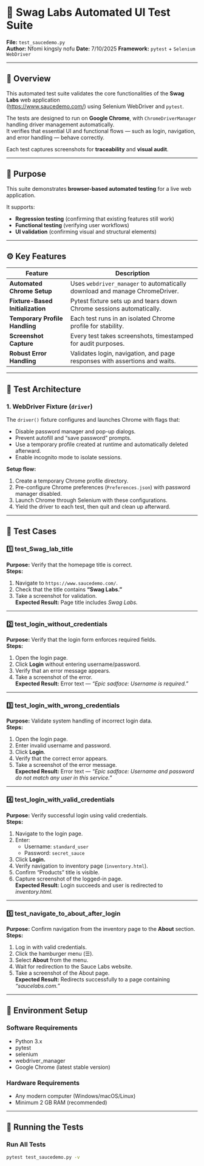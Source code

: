 # 🧪 Swag Labs Automated UI Test Suite  
**File:** `test_saucedemo.py`  
**Author:** Nfomi kingsly nofu 
**Date:** 7/10/2025 
**Framework:** `pytest` + `Selenium WebDriver`

---

## 🏁 Overview
This automated test suite validates the core functionalities of the **Swag Labs** web application  
(https://www.saucedemo.com/) using Selenium WebDriver and `pytest`.

The tests are designed to run on **Google Chrome**, with `ChromeDriverManager` handling driver management automatically.  
It verifies that essential UI and functional flows — such as login, navigation, and error handling — behave correctly.  

Each test captures screenshots for **traceability** and **visual audit**.

---

## 🎯 Purpose
This suite demonstrates **browser-based automated testing** for a live web application.

It supports:
- **Regression testing** (confirming that existing features still work)
- **Functional testing** (verifying user workflows)
- **UI validation** (confirming visual and structural elements)

---

## ⚙️ Key Features

| Feature | Description |
|----------|--------------|
| **Automated Chrome Setup** | Uses `webdriver_manager` to automatically download and manage ChromeDriver. |
| **Fixture-Based Initialization** | Pytest fixture sets up and tears down Chrome sessions automatically. |
| **Temporary Profile Handling** | Each test runs in an isolated Chrome profile for stability. |
| **Screenshot Capture** | Every test takes screenshots, timestamped for audit purposes. |
| **Robust Error Handling** | Validates login, navigation, and page responses with assertions and waits. |

---

## 🧩 Test Architecture

### **1. WebDriver Fixture (`driver`)**
The `driver()` fixture configures and launches Chrome with flags that:
- Disable password manager and pop-up dialogs.
- Prevent autofill and “save password” prompts.
- Use a temporary profile created at runtime and automatically deleted afterward.
- Enable incognito mode to isolate sessions.

**Setup flow:**
1. Create a temporary Chrome profile directory.  
2. Pre-configure Chrome preferences (`Preferences.json`) with password manager disabled.  
3. Launch Chrome through Selenium with these configurations.  
4. Yield the driver to each test, then quit and clean up afterward.

---

## 🧪 Test Cases

### **1️⃣ test_Swag_lab_title**
**Purpose:** Verify that the homepage title is correct.  
**Steps:**
1. Navigate to `https://www.saucedemo.com/`.  
2. Check that the title contains **“Swag Labs.”**  
3. Take a screenshot for validation.  
**Expected Result:** Page title includes *Swag Labs.*

---

### **2️⃣ test_login_without_credentials**
**Purpose:** Verify that the login form enforces required fields.  
**Steps:**
1. Open the login page.  
2. Click **Login** without entering username/password.  
3. Verify that an error message appears.  
4. Take a screenshot of the error.  
**Expected Result:** Error text — *“Epic sadface: Username is required.”*

---

### **3️⃣ test_login_with_wrong_credentials**
**Purpose:** Validate system handling of incorrect login data.  
**Steps:**
1. Open the login page.  
2. Enter invalid username and password.  
3. Click **Login**.  
4. Verify that the correct error appears.  
5. Take a screenshot of the error message.  
**Expected Result:** Error text — *“Epic sadface: Username and password do not match any user in this service.”*

---

### **4️⃣ test_login_with_valid_credentials**
**Purpose:** Verify successful login using valid credentials.  
**Steps:**
1. Navigate to the login page.  
2. Enter:
   - Username: `standard_user`
   - Password: `secret_sauce`  
3. Click **Login.**  
4. Verify navigation to inventory page (`inventory.html`).  
5. Confirm “Products” title is visible.  
6. Capture screenshot of the logged-in page.  
**Expected Result:** Login succeeds and user is redirected to *inventory.html.*

---

### **5️⃣ test_navigate_to_about_after_login**
**Purpose:** Confirm navigation from the inventory page to the **About** section.  
**Steps:**
1. Log in with valid credentials.  
2. Click the hamburger menu (☰).  
3. Select **About** from the menu.  
4. Wait for redirection to the Sauce Labs website.  
5. Take a screenshot of the About page.  
**Expected Result:** Redirects successfully to a page containing *“saucelabs.com.”*

---

## 🧠 Environment Setup

### **Software Requirements**
- Python 3.x  
- pytest  
- selenium  
- webdriver_manager  
- Google Chrome (latest stable version)

### **Hardware Requirements**
- Any modern computer (Windows/macOS/Linux)
- Minimum 2 GB RAM (recommended)

---

## 🧰 Running the Tests

### Run All Tests
```bash
pytest test_saucedemo.py -v
